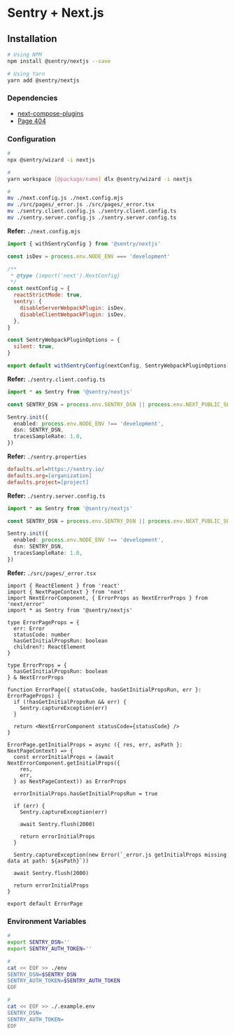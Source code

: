 # Sentry + Next.js

<!--
enabled: process.env.NODE_ENV !== 'development',
-->

## Installation

```sh
# Using NPM
npm install @sentry/nextjs --save

# Using Yarn
yarn add @sentry/nextjs
```

### Dependencies

- [next-compose-plugins](/next.js/ext)
- [Page 404](/next.js/extend/page-404.md)

### Configuration

```sh
#
npx @sentry/wizard -i nextjs

#
yarn workspace [@package/name] dlx @sentry/wizard -i nextjs
```

```sh
#
mv ./next.config.js ./next.config.mjs
mv ./src/pages/_error.js ./src/pages/_error.tsx
mv ./sentry.client.config.js ./sentry.client.config.ts
mv ./sentry.server.config.js ./sentry.server.config.ts
```

**Refer:** `./next.config.mjs`

```mjs
import { withSentryConfig } from '@sentry/nextjs'

const isDev = process.env.NODE_ENV === 'development'

/**
 * @type {import('next').NextConfig}
 */
const nextConfig = {
  reactStrictMode: true,
  sentry: {
    disableServerWebpackPlugin: isDev,
    disableClientWebpackPlugin: isDev,
  },
}

const SentryWebpackPluginOptions = {
  silent: true,
}

export default withSentryConfig(nextConfig, SentryWebpackPluginOptions)
```

**Refer:** `./sentry.client.config.ts`

```ts
import * as Sentry from '@sentry/nextjs'

const SENTRY_DSN = process.env.SENTRY_DSN || process.env.NEXT_PUBLIC_SENTRY_DSN

Sentry.init({
  enabled: process.env.NODE_ENV !== 'development',
  dsn: SENTRY_DSN,
  tracesSampleRate: 1.0,
})
```

**Refer:** `./sentry.properties`

```ini
defaults.url=https://sentry.io/
defaults.org=[organization]
defaults.project=[project]
```

**Refer:** `./sentry.server.config.ts`

```ts
import * as Sentry from '@sentry/nextjs'

const SENTRY_DSN = process.env.SENTRY_DSN || process.env.NEXT_PUBLIC_SENTRY_DSN

Sentry.init({
  enabled: process.env.NODE_ENV !== 'development',
  dsn: SENTRY_DSN,
  tracesSampleRate: 1.0,
})
```

**Refer:** `./src/pages/_error.tsx`

```tsx
import { ReactElement } from 'react'
import { NextPageContext } from 'next'
import NextErrorComponent, { ErrorProps as NextErrorProps } from 'next/error'
import * as Sentry from '@sentry/nextjs'

type ErrorPageProps = {
  err: Error
  statusCode: number
  hasGetInitialPropsRun: boolean
  children?: ReactElement
}

type ErrorProps = {
  hasGetInitialPropsRun: boolean
} & NextErrorProps

function ErrorPage({ statusCode, hasGetInitialPropsRun, err }: ErrorPageProps) {
  if (!hasGetInitialPropsRun && err) {
    Sentry.captureException(err)
  }

  return <NextErrorComponent statusCode={statusCode} />
}

ErrorPage.getInitialProps = async ({ res, err, asPath }: NextPageContext) => {
  const errorInitialProps = (await NextErrorComponent.getInitialProps({
    res,
    err,
  } as NextPageContext)) as ErrorProps

  errorInitialProps.hasGetInitialPropsRun = true

  if (err) {
    Sentry.captureException(err)

    await Sentry.flush(2000)

    return errorInitialProps
  }

  Sentry.captureException(new Error(`_error.js getInitialProps missing data at path: ${asPath}`))

  await Sentry.flush(2000)

  return errorInitialProps
}

export default ErrorPage
```

### Environment Variables

```sh
#
export SENTRY_DSN=''
export SENTRY_AUTH_TOKEN=''

#
cat << EOF >> ./env
SENTRY_DSN=$SENTRY_DSN
SENTRY_AUTH_TOKEN=$SENTRY_AUTH_TOKEN
EOF

#
cat << EOF >> ./.example.env
SENTRY_DSN=
SENTRY_AUTH_TOKEN=
EOF
```
